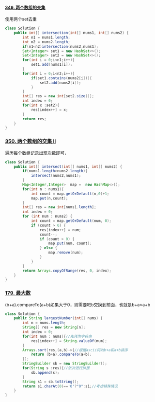 #### [349. 两个数组的交集](https://leetcode-cn.com/problems/intersection-of-two-arrays/)

使用两个set去重

```java
class Solution {
    public int[] intersection(int[] nums1, int[] nums2) {
        int n1 = nums1.length;
        int n2 = nums2.length;
        if(n1<n2)intersection(nums2,nums1);
        Set<Integer> set1 = new HashSet<>();
        Set<Integer> set2 = new HashSet<>();
        for(int i = 0;i<n1;i++){
            set1.add(nums1[i]);
        }
        for(int i = 0;i<n2;i++){
            if(set1.contains(nums2[i])){
                set2.add(nums2[i]);
            } 
        }
        int[] res = new int[set2.size()];
        int index = 0;
        for(int x :set2){
            res[index++] = x;
        }
        return res;
    }
}
```



### [350. 两个数组的交集 II](https://leetcode-cn.com/problems/intersection-of-two-arrays-ii/)

遍历每个数组记录出现次数即可，

```java
class Solution {
    public int[] intersect(int[] nums1, int[] nums2) {
        if(nums1.length>nums2.length){
            intersect(nums2,nums1);
        }
        Map<Integer,Integer>  map =  new HashMap<>();
        for(int n : nums1){
            int count = map.getOrDefault(n,0)+1;  
            map.put(n,count);
        }
        int[] res = new int[nums1.length];
        int index = 0;
        for (int num : nums2) {
            int count = map.getOrDefault(num, 0);
            if (count > 0) {
                res[index++] = num;
                count--;
                if (count > 0) {
                    map.put(num, count);
                } else {
                    map.remove(num);
                }
            }
        }
        return Arrays.copyOfRange(res, 0, index);
    }
}
```

### [179. 最大数](https://leetcode-cn.com/problems/largest-number/)

(b+a).compareTo(a+b)如果大于0，则需要吧b交换到前面，也就是b+a>a+b

```java
class Solution {
    public String largestNumber(int[] nums) {
        int n = nums.length;
        String[] res = new String[n];
        int index = 0;
        for(int num : nums){//先转为字符串
            res[index++] = String.valueOf(num);
        }
        Arrays.sort(res,(a,b)->{//根据ascii码对b+a和a+b排序
            return (b+a).compareTo(a+b);
        });
        StringBuilder sb = new StringBuilder();
        for(String s :res){//依次进行拼接
            sb.append(s);
        }
        String s1 = sb.toString();
        return s1.charAt(0)=='0'?"0":s1;//考虑特殊情况
    }
}
```

